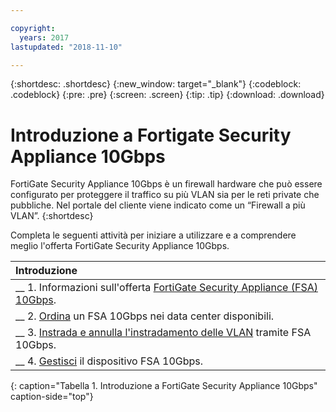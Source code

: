 ```yaml
---

copyright:
  years: 2017
lastupdated: "2018-11-10"

---
```


{:shortdesc: .shortdesc}
{:new_window: target="_blank"}
{:codeblock: .codeblock}
{:pre: .pre}
{:screen: .screen}
{:tip: .tip}
{:download: .download}

# Introduzione a Fortigate Security Appliance 10Gbps

FortiGate Security Appliance 10Gbps è un firewall hardware che può essere configurato per proteggere il traffico su più VLAN sia per le reti private che pubbliche. Nel portale del cliente viene indicato come un “Firewall a più VLAN”.
{:shortdesc}

Completa le seguenti attività per iniziare a utilizzare e a comprendere meglio l'offerta FortiGate Security Appliance 10Gbps.

| Introduzione       |
|:------------------|
| __ 1. Informazioni sull'offerta [FortiGate Security Appliance (FSA) 10Gbps](about.html). |
| __ 2. [Ordina](ordering-firewall.html) un FSA 10Gbps nei data center disponibili. |
| __ 3. [Instrada e annulla l'instradamento delle VLAN](managing-vlans.html) tramite FSA 10Gbps.  |
| __ 4. [Gestisci](managing-firewall-device-details.html) il dispositivo FSA 10Gbps.
{: caption="Tabella 1. Introduzione a FortiGate Security Appliance 10Gbps" caption-side="top"} 
